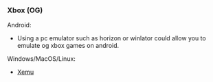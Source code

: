 ### Xbox (OG)

Android:
- Using a pc emulator such as horizon or winlator could allow you to emulate og xbox games on android.

Windows/MacOS/Linux:
- [Xemu](https://xemu.app)
